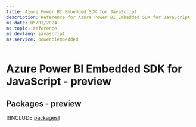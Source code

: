 ```yaml
---
title: Azure Power BI Embedded SDK for JavaScript
description: Reference for Azure Power BI Embedded SDK for JavaScript
ms.date: 05/01/2024
ms.topic: reference
ms.devlang: javascript
ms.service: powerbiembedded
---
```

# Azure Power BI Embedded SDK for JavaScript - preview
## Packages - preview
[!INCLUDE [packages](power-bi-embedded-index.md)]